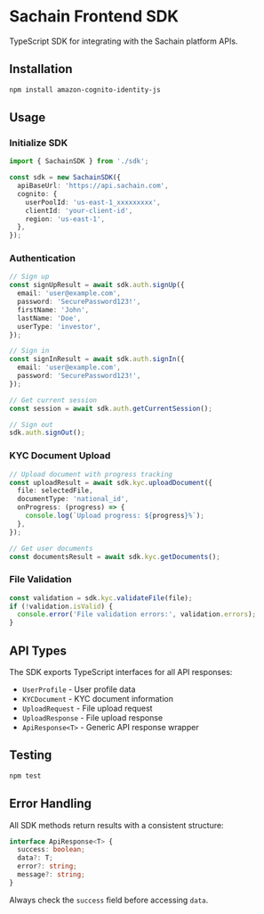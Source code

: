 # Sachain Frontend SDK

TypeScript SDK for integrating with the Sachain platform APIs.

## Installation

```bash
npm install amazon-cognito-identity-js
```

## Usage

### Initialize SDK

```typescript
import { SachainSDK } from './sdk';

const sdk = new SachainSDK({
  apiBaseUrl: 'https://api.sachain.com',
  cognito: {
    userPoolId: 'us-east-1_xxxxxxxxx',
    clientId: 'your-client-id',
    region: 'us-east-1',
  },
});
```

### Authentication

```typescript
// Sign up
const signUpResult = await sdk.auth.signUp({
  email: 'user@example.com',
  password: 'SecurePassword123!',
  firstName: 'John',
  lastName: 'Doe',
  userType: 'investor',
});

// Sign in
const signInResult = await sdk.auth.signIn({
  email: 'user@example.com',
  password: 'SecurePassword123!',
});

// Get current session
const session = await sdk.auth.getCurrentSession();

// Sign out
sdk.auth.signOut();
```

### KYC Document Upload

```typescript
// Upload document with progress tracking
const uploadResult = await sdk.kyc.uploadDocument({
  file: selectedFile,
  documentType: 'national_id',
  onProgress: (progress) => {
    console.log(`Upload progress: ${progress}%`);
  },
});

// Get user documents
const documentsResult = await sdk.kyc.getDocuments();
```

### File Validation

```typescript
const validation = sdk.kyc.validateFile(file);
if (!validation.isValid) {
  console.error('File validation errors:', validation.errors);
}
```

## API Types

The SDK exports TypeScript interfaces for all API responses:

- `UserProfile` - User profile data
- `KYCDocument` - KYC document information
- `UploadRequest` - File upload request
- `UploadResponse` - File upload response
- `ApiResponse<T>` - Generic API response wrapper

## Testing

```bash
npm test
```

## Error Handling

All SDK methods return results with a consistent structure:

```typescript
interface ApiResponse<T> {
  success: boolean;
  data?: T;
  error?: string;
  message?: string;
}
```

Always check the `success` field before accessing `data`.